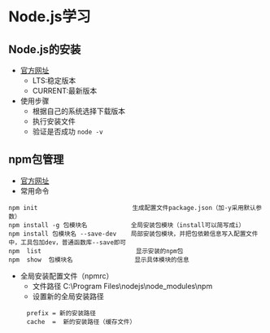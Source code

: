 # Node.js学习
## Node.js的安装
* [官方网址](https://nodejs.org/en/)
  * LTS:稳定版本
  * CURRENT:最新版本
* 使用步骤
  * 根据自己的系统选择下载版本
  * 执行安装文件
  * 验证是否成功 ```node -v```
## npm包管理
* [官方网址](https://nodejs.org/en/)
* 常用命令
```
npm init                          生成配置文件package.json（加-y采用默认参数）
npm install -g 包模块名            全局安装包模块（install可以简写成i）
npm install 包模块名 --save-dev    局部安装包模块，并把包依赖信息写入配置文件中，工具包加dev，普通函数库--save即可
npm  list                          显示安装的npm包
npm  show  包模块名                 显示具体模块的信息
```
* 全局安装配置文件（npmrc）
  * 文件路径 C:\Program Files\nodejs\node_modules\npm 
  * 设置新的全局安装路径
```
     prefix = 新的安装路径
     cache  =  新的安装路径（缓存文件）
```
